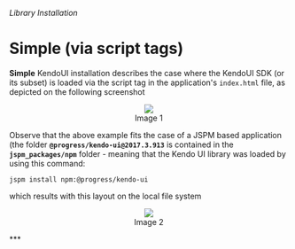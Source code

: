 _Library Installation_
# Simple (via script tags)

**Simple** KendoUI installation describes the case where the KendoUI SDK \(or its subset\) is loaded via the script tag in the application's `index.html` file, as depicted on the following screenshot

<p align=center>
  <img src="https://user-images.githubusercontent.com/2712405/30776582-e31c3278-a076-11e7-887f-56f594a8a5f4.png"></img>
<br>
Image 1
</p>

Observe that the above example fits the case of a JSPM based application (the folder **`@progress/kendo-ui@2017.3.913`** is contained in the **`jspm_packages/npm`** folder - meaning that the Kendo UI library was loaded by using this command:

 ```
jspm install npm:@progress/kendo-ui

```

which results with this layout on the local file system

<p align=center>
  <img src="https://user-images.githubusercontent.com/2712405/30776688-e97d9984-a078-11e7-8860-134efcc229d8.png"></img>
 <br>
 Image 2
</p>
***